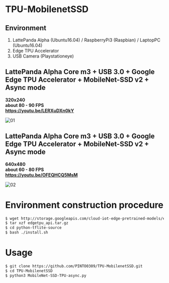 # TPU-MobilenetSSD
## Environment
1. LattePanda Alpha (Ubuntu16.04) / RaspberryPi3 (Raspbian) / LaptopPC (Ubuntu16.04)
2. Edge TPU Accelerator
3. USB Camera (Playstationeye)
## LattePanda Alpha Core m3 + USB 3.0 + Google Edge TPU Accelerator + MobileNet-SSD v2 + Async mode
**320x240**  
**about 80 - 90 FPS**  
**https://youtu.be/LERXuDXn0kY**  
  
![01](media/01.gif)
## LattePanda Alpha Core m3 + USB 3.0 + Google Edge TPU Accelerator + MobileNet-SSD v2 + Async mode
**640x480**  
**about 60 - 80 FPS**  
**https://youtu.be/OFEQHCQ5MsM**  
  
![02](media/02.gif)

# Environment construction procedure
```bash
$ wget http://storage.googleapis.com/cloud-iot-edge-pretrained-models/edgetpu_api.tar.gz
$ tar xzf edgetpu_api.tar.gz
$ cd python-tflite-source
$ bash ./install.sh
```

# Usage
```bash
$ git clone https://github.com/PINTO0309/TPU-MobilenetSSD.git
$ cd TPU-MobilenetSSD
$ python3 MobileNet-SSD-TPU-async.py
```
